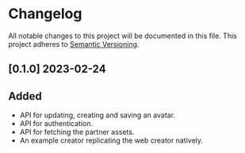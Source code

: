 # Changelog

All notable changes to this project will be documented in this file.
This project adheres to [Semantic Versioning](http://semver.org/).

## [0.1.0] 2023-02-24

## Added

- API for updating, creating and saving an avatar.
- API for authentication.
- API for fetching the partner assets.
- An example creator replicating the web creator natively.
